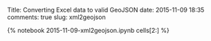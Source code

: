 Title: Converting Excel data to valid GeoJSON
date:  2015-11-09 18:35
comments: true
slug: xml2geojson

{% notebook 2015-11-09-xml2geojson.ipynb cells[2:] %}
